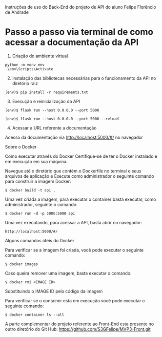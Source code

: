 Instruções de uso do Back-End do projeto de API do aluno Felipe Florêncio de Andrade


# Passo a passo via terminal de como acessar a documentação  da API 

1. Criação do ambiente virtual

```
python -m venv env
.\env\Scripts\Activate
```

2. Instalação das bibliotecas necessárias para o funcionamento da API no diretório raiz

```
(env)$ pip install -r requirements.txt
```

3. Execução e reinicialização da API

```
(env)$ flask run --host 0.0.0.0 --port 5000
```

```
(env)$ flask run --host 0.0.0.0 --port 5000 --reload
```

4. Acessar a URL referente a documentação

Acesso da documentação via [http://localhost:5000/#/](http://localhost:5000/#/) no navegador 


Sobre o Docker

Como executar através do Docker
Certifique-se de ter o Docker instalado e em execução em sua máquina.

Navegue até o diretório que contém o Dockerfile no terminal e seus arquivos de aplicação e Execute como administrador o seguinte comando para construir a imagem Docker:
```
$ docker build -t api .
```
Uma vez criada a imagem, para executar o container basta executar, como administrador, seguinte o comando:
```
$ docker run -d -p 5000:5000 api
```
Uma vez executando, para acessar a API, basta abrir no navegador:
```
http://localhost:5000/#/ 
```
Alguns comandos úteis do Docker

Para verificar se a imagem foi criada, você pode executar o seguinte comando:
```
$ docker images
```
Caso queira remover uma imagem, basta executar o comando:
```
$ docker rmi <IMAGE ID>
```
Substituindo o IMAGE ID pelo código da imagem

Para verificar se o container esta em execução você pode executar o seguinte comando:
```
$ docker container ls --all
```


A parte complementar do projeto referente ao Front-End esta presente no outro diretório do Git Hub: https://github.com/S3GFelipe/MVP3-Front.git

